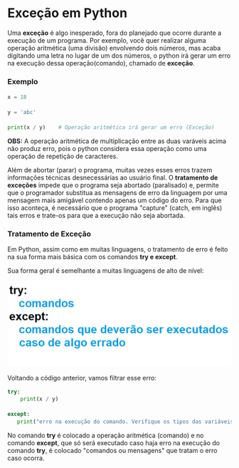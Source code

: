 # Exceção em Python

Uma **exceção** é algo inesperado, fora do planejado que ocorre durante a execução de um programa. Por exemplo, você quer realizar alguma operação aritmética (uma divisão) envolvendo dois números, 
mas acaba digitando uma letra no lugar de um dos números, o python irá gerar um erro na execução dessa operação(comando), chamado de **exceção**. 

### <b> Exemplo </b>
``` python runnable
x = 18

y = 'abc'

print(x / y)    # Operação aritmética irá gerar um erro (Exceção)

```
**OBS:** A operação aritmética de multiplicação entre as duas varáveis acima não produz erro, pois o python considera essa operação como uma operação de repetição de caracteres.

Além de abortar (parar) o programa, muitas vezes esses erros trazem informações técnicas desnecessárias ao usuário final. O **tratamento de exceções** impede que o programa seja abortado (paralisado) e,
permite que o programador substitua as mensagens de erro da linguagem por uma mensagem mais amigável contendo apenas um código do erro. 
Para que isso aconteça, é necessário que o programa "capture" (catch, em inglês) tais erros e trate-os para que a execução não seja abortada.

### <b> Tratamento de Exceção </b>

Em Python, assim como em muitas linguagens, o tratamento de erro é feito na sua forma mais básica com os comandos **try e except**.

Sua forma geral é semelhante a muitas linguagens de alto de nível:

![excecao](/imagens/try.png)

Voltando a código anterior, vamos filtrar esse erro:
``` python runnable
try:
    print(x / y)

except:    
   print("erro na execução do comando. Verifique os tipos das variáveis ou zero no denominador")

```
No comando **try** é colocado a operação aritmética (comando) e no comando **except**, que só será executado caso haja erro na execução do comando **try**, é colocado "comandos ou mensagens" que tratam o erro caso ocorra. 
